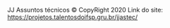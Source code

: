 JJ Assuntos técnicos
© CopyRight 2020
Link do site: https://projetos.talentosdoifsp.gru.br/jjastec/
